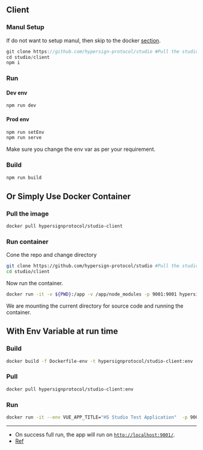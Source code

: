 ## Client

### Manul Setup

If do not want to setup manul, then skip to the docker [section](#or-simply-use-docker-container). 

```js
git clone https://github.com/hypersign-protocol/studio #Pull the studio repo
cd studio/client
npm i
```

### Run

#### Dev env

```bash
npm run dev
```

#### Prod env

```bash
npm run setEnv
npm run serve
```

Make sure you change the env var as per your requirement.

### Build

```bash
npm run build
```

## Or Simply Use Docker Container

### Pull the image

```bash
docker pull hypersignprotocol/studio-client
```

### Run container

Cone the repo and change directory

```bash
git clone https://github.com/hypersign-protocol/studio #Pull the studio repo
cd studio/client
```

Now run the container. 

```bash
docker run -it -v ${PWD}:/app -v /app/node_modules -p 9001:9001 hypersignprotocol/studio-client
```
We are mounting the current directory for source code and running the container. 


## With Env Variable at run time

### Build

```bash
docker build -f Dockerfile-env -t hypersignprotocol/studio-client:env .
```

### Pull

```bash
docker pull hypersignprotocol/studio-client:env
```

### Run

```bash
docker run -it --env VUE_APP_TITLE="HS Studio Test Application"  -p 9001:9001 hypersignprotocol/studio-client:env
```


--- 

* On success full run, the app will run on [`http://localhost:9001/`]().
* [Ref](https://shekhargulati.com/2019/01/18/dockerizing-a-vue-js-application/)


